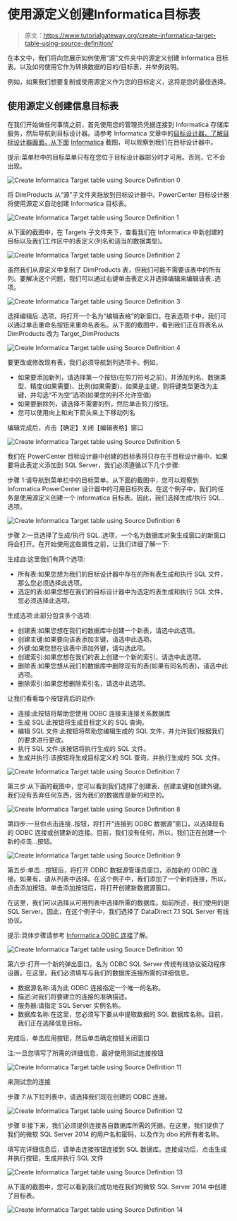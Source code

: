 # 使用源定义创建Informatica目标表

> 原文：<https://www.tutorialgateway.org/create-informatica-target-table-using-source-definition/>

在本文中，我们将向您展示如何使用“源”文件夹中的源定义创建 Informatica 目标表。以及如何使用它作为转换数据的目的/目标表，并举例说明。

例如，如果我们想要复制或使用源定义作为您的目标定义，这将是您的最佳选择。

## 使用源定义创建信息目标表

在我们开始做任何事情之前，首先使用您的管理员凭据连接到 Informatica 存储库服务，然后导航到目标设计器。请参考 Informatica 文章中的[目标设计器，了解目标设计器画面。从下面](https://www.tutorialgateway.org/target-designer-in-informatica/) [Informatica](https://www.tutorialgateway.org/informatica/) 截图，可以观察到我们在目标设计器中。

提示:菜单栏中的目标菜单只有在您位于目标设计器部分时才可用。否则，它不会出现。

![Create Informatica Target table using Source Definition 0](img/42a81e6952f0df7d47fd39c4af4d2621.png)

将 DimProducts 从“源”子文件夹拖放到目标设计器中。PowerCenter 目标设计器将使用源定义自动创建 Informatica 目标表。

![Create Informatica Target table using Source Definition 1](img/09a5fa4bbaf948bffbeba8411aee7d1d.png)

从下面的截图中，在 Targets 子文件夹下，查看我们在 Informatica 中新创建的目标以及我们工作区中的表定义(列名和适当的数据类型)。

![Create Informatica Target table using Source Definition 2](img/0a379e570cb3ddd0a07c991e6762675a.png)

虽然我们从源定义中复制了 DimProducts 表，但我们可能不需要该表中的所有列。要解决这个问题，我们可以通过右键单击表定义并选择编辑来编辑该表..选项。

![Create Informatica Target table using Source Definition 3](img/3e45d33ce7d32f9f15ecbc6fb865fca2.png)

选择编辑后..选项，将打开一个名为“编辑表格”的新窗口。在表选项卡中，我们可以通过单击重命名按钮来重命名表名。从下面的截图中，看到我们正在将表名从 DimProducts 改为 Target_DimProducts

![Create Informatica Target table using Source Definition 4](img/c331fae7bb1107afc1f7f6b95cc81fd3.png)

要更改或修改现有表，我们必须导航到列选项卡。例如，

*   如果要添加新列，请选择第一个按钮(在剪刀符号之前)，并添加列名、数据类型、精度(如果需要)、比例(如果需要)，如果是主键，则将键类型更改为主键，并勾选“不为空”选项(如果您的列不允许空值)
*   如果要删除列，请选择不需要的列，然后单击剪刀按钮。
*   您可以使用向上和向下箭头来上下移动列名

编辑完成后，点击【确定】关闭【编辑表格】窗口

![Create Informatica Target table using Source Definition 5](img/ab1521efe2b9d54292765608935f3bb9.png)

我们在 PowerCenter 目标设计器中创建的目标表将只存在于目标设计器中。如果要将此表定义添加到 SQL Server，我们必须遵循以下几个步骤:

步骤 1:请导航到菜单栏中的目标菜单。从下面的截图中，您可以观察到 Informatica PowerCenter 设计器中的可用目标列表。在这个例子中，我们的任务是使用源定义创建一个 Informatica 目标表。因此，我们选择生成/执行 SQL..选项。

![Create Informatica Target table using Source Definition 6](img/e585793628c1f1a74753faf6325787bc.png)

步骤 2:一旦选择了生成/执行 SQL..选项，一个名为数据库对象生成窗口的新窗口将会打开。在开始使用这些属性之前，让我们详细了解一下:

生成自:这里我们有两个选项:

*   所有表:如果您想为我们的目标设计器中存在的所有表生成和执行 SQL 文件，那么您必须选择此选项。
*   选定的表:如果您想在我们的目标设计器中为选定的表生成和执行 SQL 文件，您必须选择此选项。

生成选项:此部分包含多个选项:

*   创建表:如果您想在我们的数据库中创建一个新表，请选中此选项。
*   创建主键:如果要向该表添加主键，请选中此选项。
*   外键:如果您想在该表中添加外键，请勾选此项。
*   创建索引:如果您想在我们的表上创建一个新的索引，请选中此选项。
*   删除表:如果您想从我们的数据库中删除现有的表(如果有同名的表)，请选中此选项。
*   删除索引:如果您想删除索引名，请选中此选项。

让我们看看每个按钮背后的动作:

*   连接:此按钮将帮助您使用 ODBC 连接来连接关系数据库
*   生成 SQL:此按钮将生成目标定义的 SQL 查询。
*   编辑 SQL 文件:此按钮将帮助您编辑生成的 SQL 文件，并允许我们根据我们的要求进行更改。
*   执行 SQL 文件:该按钮将执行生成的 SQL 文件。
*   生成并执行:该按钮将生成目标定义的 SQL 查询，并执行生成的 SQL 文件。

![Create Informatica Target table using Source Definition 7](img/7f892898be90999588b845af73ddebd6.png)

第三步:从下面的截图中，您可以看到我们选择了创建表、创建主键和创建外键。我们没有丢弃任何东西，因为我们的数据库是新的和空的。

![Create Informatica Target table using Source Definition 8](img/50f8e3fa64c99ee7b1d465dd1987f448.png)

第四步:一旦你点击连接..按钮，将打开“连接到 ODBC 数据源”窗口，以选择现有的 ODBC 连接或创建新的连接。目前，我们没有任何，所以，我们正在创建一个新的点击…按钮。

![Create Informatica Target table using Source Definition 9](img/c2d48eff5cc063b8de12d0c71e2aa0e9.png)

第五步:单击…按钮后，将打开 ODBC 数据源管理员窗口，添加新的 ODBC 连接。如果有，请从列表中选择。在这个例子中，我们添加了一个新的连接，所以，点击添加按钮。单击添加按钮后，将打开创建新数据源窗口。

在这里，我们可以选择从可用列表中选择所需的数据库。如前所述，我们使用的是 SQL Server。因此，在这个例子中，我们选择了 DataDirect 7.1 SQL Server 有线协议。

提示:具体步骤请参考 [Informatica ODBC 连接](https://www.tutorialgateway.org/informatica-odbc-connection/)了解。

![Create Informatica Target table using Source Definition 10](img/72373c895c36dd4d3c40f9d8d7cf54e6.png)

第六步:打开一个新的弹出窗口，名为 ODBC SQL Server 传统有线协议驱动程序设置。在这里，我们必须填写与我们的数据库连接所需的详细信息。

*   数据源名称:请为此 ODBC 连接指定一个唯一的名称。
*   描述:对我们将要建立的连接的准确描述。
*   服务器:请指定 SQL Server 实例名称。
*   数据库名称:在这里，您必须写下要从中提取数据的 SQL 数据库名称。目前，我们正在选择信息目标。

完成后，单击应用按钮，然后单击确定按钮关闭窗口

注:一旦您填写了所需的详细信息，最好使用测试连接按钮

![Create Informatica Target table using Source Definition 11](img/b26fca658d8a5b1c93dcc477917d7935.png)

来测试您的连接

步骤 7:从下拉列表中，请选择我们现在创建的 ODBC 连接。

![Create Informatica Target table using Source Definition 12](img/3300f3ff82ac79081cfea4f0c22a03d4.png)

步骤 8:接下来，我们必须提供连接各自数据库所需的凭据。在这里，我们提供了我们的微软 SQL Server 2014 的用户名和密码，以及作为 dbo 的所有者名称。

填写完详细信息后，请单击连接按钮连接到 SQL 数据库。连接成功后，点击生成并执行按钮，生成并执行 SQL 文件

![Create Informatica Target table using Source Definition 13](img/dad0c3540179015f3c94b14efb5ea230.png)

从下面的截图中，您可以看到我们成功地在我们的微软 SQL Server 2014 中创建了目标表。

![Create Informatica Target table using Source Definition 14](img/a2d87911fea155539935dbc2fcd1e7b1.png)